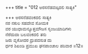 +++
title = "012 ಅರಸನೆಡವಙ್ಕದಲಿ ಸಾತ್ಯಕಿ"

+++
ಅರಸನೆಡವಂಕದಲಿ ಸಾತ್ಯಕಿ  
ನರ ನಕುಲ ಸಹದೇವ ಸೋಮಕ  
ವರ ಯುಧಾಮನ್ಯೂತ್ತಮೌಜಸ ಸೃಂಜಯಾದಿಗಳು  
ನೆರೆದುದಾ ಬಲವಂಕದಲಿ ತನು  
ಜರು ವೃಕೋದರ ದ್ರುಪದಸುತ ದು  
ರ್ಧರ ಶಿಖಂಡಿ ಪ್ರಮುಖ ಘನಪಾಂಚಾಲ ಪರಿವಾರ      ॥12॥